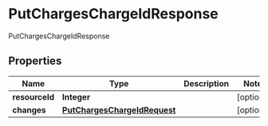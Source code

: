 

# PutChargesChargeIdResponse

PutChargesChargeIdResponse
## Properties

Name | Type | Description | Notes
------------ | ------------- | ------------- | -------------
**resourceId** | **Integer** |  |  [optional]
**changes** | [**PutChargesChargeIdRequest**](PutChargesChargeIdRequest.md) |  |  [optional]




